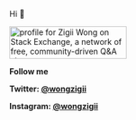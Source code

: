 Hi 👋 

<a href="https://stackexchange.com/users/5306461"><img src="https://stackexchange.com/users/flair/5306461.png" width="208" height="58" alt="profile for Zigii Wong on Stack Exchange, a network of free, community-driven Q&amp;A sites" title="profile for Zigii Wong on Stack Exchange, a network of free, community-driven Q&amp;A sites"></a>

**Follow me** 

**Twitter: [@wongzigii](https://twitter.com/wongzigii)**

**Instagram: [@wongzigii](https://www.instagram.com/wongzigii/)**
